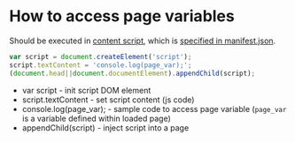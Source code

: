 # How to access page variables

Should be executed in [content script](https://developer.chrome.com/docs/extensions/mv3/content_scripts/),
which is [specified in manifest.json](/chrome-extension/content_script).

```javascript
var script = document.createElement('script');
script.textContent = 'console.log(page_var);';
(document.head||document.documentElement).appendChild(script);
```

- var script - init script DOM element
- script.textContent - set script content (js code)
- console.log(page_var); - sample code to access page variable (`page_var` is a variable defined within loaded page)
- appendChild(script) - inject script into a page
